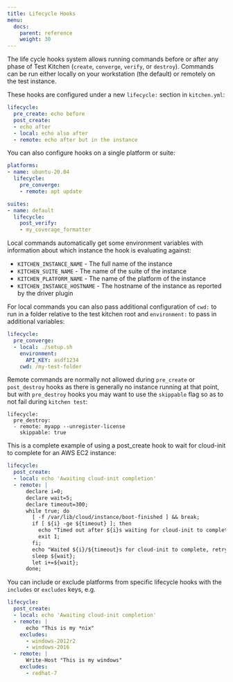 ```yaml
---
title: Lifecycle Hooks
menu:
  docs:
    parent: reference
    weight: 30
---
```


The life cycle hooks system allows running commands before or after any phase
of Test Kitchen (`create`, `converge`, `verify`, or `destroy`). Commands can be
run either locally on your workstation (the default) or remotely on the test instance.

These hooks are configured under a new `lifecycle:` section in `kitchen.yml`:

```yaml
lifecycle:
  pre_create: echo before
  post_create:
  - echo after
  - local: echo also after
  - remote: echo after but in the instance
```

You can also configure hooks on a single platform or suite:

```yaml
platforms:
- name: ubuntu-20.04
  lifecycle:
    pre_converge:
    - remote: apt update

suites:
- name: default
  lifecycle:
    post_verify:
    - my_coverage_formatter
```

Local commands automatically get some environment variables with information
about which instance the hook is evaluating against:

* `KITCHEN_INSTANCE_NAME` - The full name of the instance
* `KITCHEN_SUITE_NAME` - The name of the suite of the instance
* `KITCHEN_PLATFORM_NAME` - The name of the platform of the instance
* `KITCHEN_INSTANCE_HOSTNAME` - The hostname of the instance as reported by the driver plugin

For local commands you can also pass additional configuration of `cwd:` to run in a folder relative to the test kitchen root and `environment:` to pass in additional variables:

```yaml
lifecycle:
  pre_converge:
  - local: ./setup.sh
    environment:
      API_KEY: asdf1234
    cwd: /my-test-folder
```

Remote commands are normally not allowed during `pre_create` or `post_destroy`
hooks as there is generally no instance running at that point, but with `pre_destroy`
hooks you may want to use the `skippable` flag so as to not fail during `kitchen test`:

```
lifecycle:
  pre_destroy:
  - remote: myapp --unregister-license
    skippable: true
```

This is a complete example of using a post_create hook to wait for cloud-init to complete for an AWS EC2 instance:

```yaml
lifecycle:
  post_create:
  - local: echo 'Awaiting cloud-init completion'
  - remote: |
      declare i=0;
      declare wait=5;
      declare timeout=300;
      while true; do
        [ -f /var/lib/cloud/instance/boot-finished ] && break;
        if [ ${i} -ge ${timeout} ]; then
          echo "Timed out after ${i}s waiting for cloud-init to complete";
          exit 1;
        fi;
        echo "Waited ${i}/${timeout}s for cloud-init to complete, retrying in ${wait} seconds"
        sleep ${wait};
        let i+=${wait};
      done;
```

You can include or exclude platforms from specific lifecycle hooks with the `includes` or `excludes`
keys, e.g.

```yaml
lifecycle:
  post_create:
  - local: echo 'Awaiting cloud-init completion'
  - remote: |
      echo "This is my *nix"
    excludes:
      - windows-2012r2
      - windows-2016
  - remote: |
      Write-Host "This is my windows"
    excludes:
      - redhat-7
```
